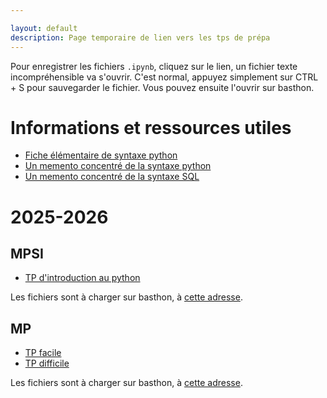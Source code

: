 ```yaml
---

layout: default
description: Page temporaire de lien vers les tps de prépa
---
```


Pour enregistrer les fichiers `.ipynb`, cliquez sur le lien, un fichier texte incompréhensible va s'ouvrir. C'est normal, appuyez simplement sur CTRL + S pour sauvegarder le fichier. 
Vous pouvez ensuite l'ouvrir sur basthon.

# Informations et ressources utiles
- [Fiche élémentaire de syntaxe python](https://notebook.basthon.fr/?from=https://raw.githubusercontent.com/tpprepa/tpprepa.github.io/main/TPs/fiche.ipynb)
- [Un memento concentré de la syntaxe python](TPs/MementoPT.pdf)
- [Un memento concentré de la syntaxe SQL](TPs/MementoSQL.pdf)

# 2025-2026

## MPSI 

- [TP d'introduction au python](TPs/intro.ipynb)

Les fichiers sont à charger sur basthon, à [cette adresse](https://notebook.basthon.fr/?kernel=python).

## MP


- [TP facile](TPs/motifs.ipynb)
- [TP difficile](TPs/percol.ipynb)

Les fichiers sont à charger sur basthon, à [cette adresse](https://notebook.basthon.fr/?kernel=python&module=https://raw.githubusercontent.com/tpprepa/tpprepa.github.io/main/TPs/annexe/tp0.py).